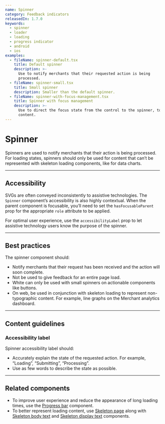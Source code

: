 ```yaml
---
name: Spinner
category: Feedback indicators
releasedIn: 1.7.0
keywords:
  - spinner
  - loader
  - loading
  - progress indicator
  - android
  - ios
examples:
  - fileName: spinner-default.tsx
    title: Default spinner
    description: >-
      Use to notify merchants that their requested action is being
      processed.
  - fileName: spinner-small.tsx
    title: Small spinner
    description: Smaller than the default spinner.
  - fileName: spinner-with-focus-management.tsx
    title: Spinner with focus management
    description: >-
      Use to direct the focus state from the control to the spinner, to the
      content.
---
```


# Spinner

Spinners are used to notify merchants that their action is being processed. For loading states, spinners should only be used for content that can’t be represented with skeleton loading components, like for data charts.

---

## Accessibility

SVGs are often conveyed inconsistently to assistive technologies. The `Spinner` component’s accessibility is also highly contextual. When the parent component is focusable, you’ll need to set the `hasFocusableParent` prop for the appropriate `role` attribute to be applied.

For optimal user experience, use the `accessibilityLabel` prop to let assistive technology users know the purpose of the spinner.

---

## Best practices

The spinner component should:

- Notify merchants that their request has been received and the action will soon complete.
- Not be used to give feedback for an entire page load.
- White can only be used with small spinners on actionable components like buttons.
- On web, be used in conjunction with skeleton loading to represent non-typographic content. For example, line graphs on the Merchant analytics dashboard.

---

## Content guidelines

### Accessibility label

Spinner accessibility label should:

- Accurately explain the state of the requested action. For example, “Loading”, “Submitting”, “Processing”.
- Use as few words to describe the state as possible.

---

## Related components

- To improve user experience and reduce the appearance of long loading times, use the [Progress bar](https://polaris.shopify.com/components/progress-bar) component.
- To better represent loading content, use [Skeleton page](https://polaris.shopify.com/components/skeleton-page) along with [Skeleton body text](https://polaris.shopify.com/components/skeleton-body-text) and [Skeleton display text](https://polaris.shopify.com/components/skeleton-display-text) components.
